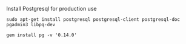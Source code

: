 Install Postgresql for production use

	sudo apt-get install postgresql postgresql-client postgresql-doc pgadmin3 libpq-dev

	gem install pg -v '0.14.0'
	